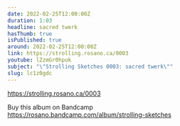 ```yaml
---
date: 2022-02-25T12:00:00Z
duration: 1:03
headline: sacred twerk
hasThumb: true
isPublished: true
around: 2022-02-25T12:00:00Z
link: https://strolling.rosano.ca/0003
youtube: lZzmGr0hpuk
subject: "\"Strolling Sketches 0003: sacred twerk\""
slug: lc1z0gdc
---
```

https://strolling.rosano.ca/0003

Buy this album on Bandcamp https://rosano.bandcamp.com/album/strolling-sketches

